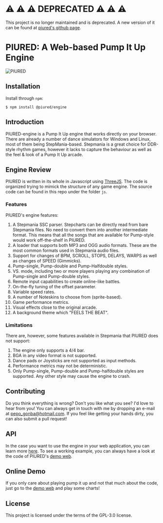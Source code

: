 # ⚠️ ⚠️ ⚠️ DEPRECATED ⚠️ ⚠️ ⚠️

This project is no longer maintained and is deprecated. A new version of it can be found at [piured's github page](https://github.com/piured).

# PIURED: A Web-based Pump It Up Engine

![PIURED](https://github.com/piulin/piured-engine/blob/main/imgs/piuredg.gif?raw=true)

## Installation

Install through `npm`:

```shell
$ npm install @piured/engine
```

## Introduction

PIURED-engine is a Pump It Up engine that works directly on your browser.
There are already a number of dance simulators for Windows and Linux, most of them being StepMania-based.
Stepmania is a great choice for DDR-style rhythm games, however it lacks to capture the behaviour as well as
the feel & look of a Pump It Up arcade.

## Engine Review

PIURED is written in its whole in Javascript using [ThreeJS](https://threejs.org/). The code is organized
trying to mimick the structure of any game engine. The source code can be found in this repo under the folder `js`.

### Features

PIURED's engine features:

1. A Stepmania SSC parser. Stepcharts can be directly read from bare Stepmania files. No need to
   convert them into another intermediate format. This means that all the songs that are available for Pump-style
   would work off-the-shelf in PIURED.
2. A loader that supports both MP3 and OGG audio formats. These are the most common formats used in Stepmania audio files.
3. Support for changes of BPM, SCROLL, STOPS, DELAYS, WARPS as well as changes of SPEED (Gimmicks).
4. Pump-single, Pump-double and Pump-Halfdouble styles.
5. VS. mode, including two or more players playing any combination of Pump-single and Pump-double styles.
6. Remote input capabilities to create online-like battles.
7. On-the-fly tuning of the offset parameter.
8. Variable speed rates.
9. A number of Noteskins to choose from (sprite-based).
10. Game performance metrics.
11. Visual effects close to the original arcade.
12. A background theme which "FEELS THE BEAT".

### Limitations

There are, however, some features available in Stepmania that
PIURED does not support:

1. The engine only supports a 4/4 bar.
2. BGA in any video format is not supported.
3. Dance pads or Joysticks are not supported as input methods.
4. Performance metrics may not be deterministic.
5. Only Pump-single, Pump-double and Pump-halfdouble styles are supported. Any other style may cause
   the engine to crash.

## Contributing

Do you think everything is wrong? Don't you like what you see? I'd love to hear from you!
You can always get in touch with me by dropping an e-mail at <pepo_gonba@hotmail.com>.
If you feel like getting your hands dirty, you can also
submit a pull request!

## API

In the case you want to use the engine in your web application, you can learn more [here](https://piulin.github.io/piured-engine).
To see a working example, you can always have a look at the code of PIURED's [demo web](https://github.com/piulin/piured).

## Online Demo

If you only care about playing pump it up and not that much about the code, just go to the [demo web](https://piulin.github.io/piured/) and
play some charts!

## License

This project is licensed under the terms of the GPL-3.0 license.
